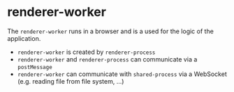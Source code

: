# renderer-worker

The `renderer-worker` runs in a browser and is a used for the logic of the application.

- `renderer-worker` is created by `renderer-process`
- `renderer-worker` and `renderer-process` can communicate via a `postMessage`
- `renderer-worker` can communicate with `shared-process` via a WebSocket (e.g. reading file from file system, ...)
